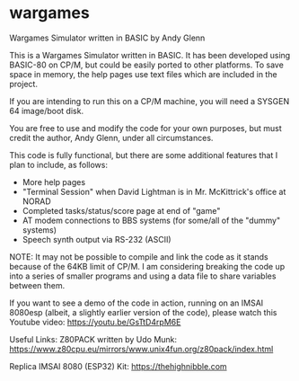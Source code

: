# wargames
Wargames Simulator written in BASIC
by Andy Glenn

This is a Wargames Simulator written in BASIC. It has been developed using BASIC-80 on CP/M, but could be easily ported to other platforms. To save space in memory, the help pages use text files which are included in the project.

If you are intending to run this on a CP/M machine, you will need a SYSGEN 64 image/boot disk.

You are free to use and modify the code for your own purposes, but must credit the author, Andy Glenn, under all circumstances.

This code is fully functional, but there are some additional features that I plan to include, as follows:

*  More help pages
*  "Terminal Session" when David Lightman is in Mr. McKittrick's office at NORAD
*  Completed tasks/status/score page at end of "game"
*  AT modem connections to BBS systems (for some/all of the "dummy" systems)
*  Speech synth output via RS-232 (ASCII)

NOTE: It may not be possible to compile and link the code as it stands because of the 64KB limit of CP/M. I am considering breaking the code up into a series of smaller programs and using a data file to share variables between them.

If you want to see a demo of the code in action, running on an IMSAI 8080esp (albeit, a slightly earlier version of the code), please watch this Youtube video: https://youtu.be/GsTtD4rpM6E

Useful Links:
Z80PACK written by Udo Munk: https://www.z80cpu.eu/mirrors/www.unix4fun.org/z80pack/index.html 

Replica IMSAI 8080 (ESP32) Kit: https://thehighnibble.com
